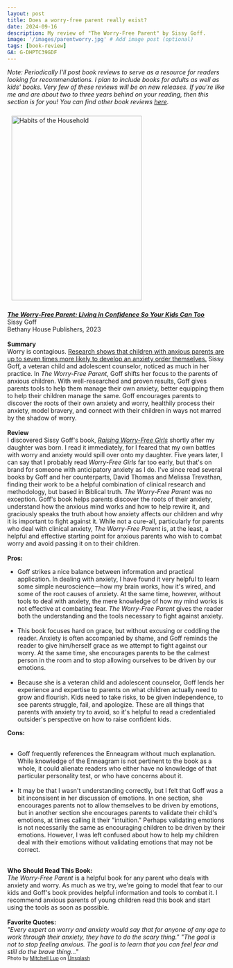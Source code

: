 ```yaml
---
layout: post
title: Does a worry-free parent really exist?
date: 2024-09-16
description: My review of "The Worry-Free Parent" by Sissy Goff.
image: '/images/parentworry.jpg' # Add image post (optional)
tags: [book-review]
GA: G-DHPTC39GDF
---
```


*Note: Periodically I'll post book reviews to serve as a resource for readers looking for recommendations. I plan to include books for adults as well as kids' books. Very few of these reviews will be on new releases. If you're like me and are about two to three years behind on your reading, then this section is for you! You can find other book reviews [here](https://www.meredithcook.net/tags/#book-review).* 

<p align="center">

<a href="https://amzn.to/47vlzQl" target="blank"><img src="meredithcook.github.io/images/worryfreeparent.jpg" alt="Habits of the Household" style="width:300px;height:425px;padding:10px" align="center"></a></p>
<p>
<b><a href= "https://amzn.to/47vlzQl" target= "blank"><i>The Worry-Free Parent: Living in Confidence So Your Kids Can Too</i></a></b>
<br> 
Sissy Goff
<br>
Bethany House Publishers, 2023
<br>
<br>
<b>Summary</b>
<br>
    Worry is contagious. <a href= "https://www.ncbi.nlm.nih.gov/pmc/articles/PMC3373966/" target= "blank">Research shows that children with anxious parents are up to seven times more likely to develop an anxiety order themselves.</a> Sissy Goff, a veteran child and adolescent counselor, noticed as much in her practice. In <i>The Worry-Free Parent</i>, Goff shifts her focus to the parents of anxious children. With well-researched and proven results, Goff gives parents tools to help them manage their own anxiety, better equipping them to help their children manage the same. Goff encourages parents to discover the roots of their own anxiety and worry, healthily process their anxiety, model bravery, and connect with their children in ways not marred by the shadow of worry.     
<br>
<br>
<b>Review</b>
<br>
I discovered Sissy Goff's book, <a href="https://amzn.to/3Txiw4x" target="blank"><i>Raising Worry-Free Girls</i></a> shortly after my daughter was born. I read it immediately, for I feared that my own battles with worry and anxiety would spill over onto my daughter. Five years later, I can say that I probably read <i>Worry-Free Girls</i> far too early, but that's on brand for someone with anticipatory anxiety as I do. I've since read several books by Goff and her counterparts, David Thomas and Melissa Trevathan, finding their work to be a helpful combination of clinical research and methodology, but based in Biblical truth. <i>The Worry-Free Parent</i> was no exception. Goff's book helps parents discover the roots of their anxiety, understand how the anxious mind works and how to help rewire it, and graciously speaks the truth about how anxiety affects our children and why it is important to fight against it. While not a cure-all, particularly for parents who deal with clinical anxiety, <i>The Worry-Free Parent</i> is, at the least, a helpful and effective starting point for anxious parents who wish to combat worry and avoid passing it on to their children. 
<br>
<br>
<b>Pros:</b>
<ul>
<li>Goff strikes a nice balance between information and practical application. In dealing with anxiety, I have found it very helpful to learn some simple neuroscience—how my brain works, how it's wired, and some of the root causes of anxiety. At the same time, however, without tools to deal with anxiety, the mere knowledge of how my mind works is not effective at combating fear. <i>The Worry-Free Parent</i> gives the reader both the understanding and the tools necessary to fight against anxiety.</li> 
<br>
<li>This book focuses hard on grace, but without excusing or coddling the reader. Anxiety is often accompanied by shame, and Goff reminds the reader to give him/herself grace as we attempt to fight against our worry. At the same time, she encourages parents to be the calmest person in the room and to stop allowing ourselves to be driven by our emotions.</li> 
<br>
<li>Because she is a veteran child and adolescent counselor, Goff lends her experience and expertise to parents on what children actually need to grow and flourish. Kids need to take risks, to be given independence, to see parents struggle, fail, and apologize. These are all things that parents with anxiety try to avoid, so it's helpful to read a credentialed outsider's perspective on how to raise confident kids. </li> 
</ul>
<b>Cons:</b>
<br>
<br>
<ul>
<li>Goff frequently references the Enneagram without much explanation. While knowledge of the Enneagram is not pertinent to the book as a whole, it could alienate readers who either have no knowledge of that particular personality test, or who have concerns about it.</li>
<br>
<li>It may be that I wasn't understanding correctly, but I felt that Goff was a bit inconsisent in her discussion of emotions. In one section, she encourages parents not to allow themselves to be driven by emotions, but in another section she encourages parents to validate their child's emotions, at times calling it their "intuition." Perhaps validating emotions is not necessarily the same as encouraging children to be driven by their emotions. However, I was left confused about how to help my children deal with their emotions without validating emotions that may not be correct.</li>
</ul> 
<br>
<b>Who Should Read This Book:</b>
<br>
	<i>The Worry-Free Parent</i> is a helpful book for any parent who deals with anxiety and worry. As much as we try, we're going to model that fear to our kids and Goff's book provides helpful information and tools to combat it. I recommend anxious parents of young children read this book and start using the tools as soon as possible.
<br>
<br>
<b>Favorite Quotes:</b>
<br>
<i>"Every expert on worry and anxiety would say that for anyone of any age to work through their anxiety, they have to do the scary thing."</i>
<i>"The goal is not to stop feeling anxious. The goal is to learn that you can feel fear and still do the brave thing..."</i>
<br>
<sub>Photo by <a href="https://unsplash.com/@mitchel3uo?utm_content=creditCopyText&utm_medium=referral&utm_source=unsplash">Mitchell Luo</a> on <a href="https://unsplash.com/photos/boy-playing-balance-bike-WU9n25_0PBo?utm_content=creditCopyText&utm_medium=referral&utm_source=unsplash">Unsplash</a>
  </sub>
  